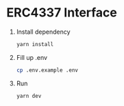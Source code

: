 # ERC4337 Interface

1. Install dependency

   ```bash
   yarn install
   ```

2. Fill up .env

   ```bash
   cp .env.example .env
   ```

3. Run

   ```bash
   yarn dev
   ```
